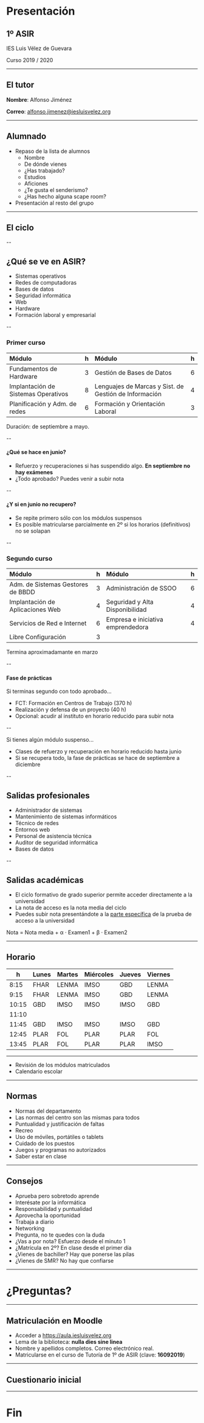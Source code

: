 # Presentación

## 1º ASIR

IES Luis Vélez de Guevara

Curso 2019 / 2020

---

## El tutor

**Nombre**: Alfonso Jiménez

**Correo**: <a href="mailto:alfonso.jimenez@iesluisvelez.org" >alfonso.jimenez@iesluisvelez.org</a>

---

## Alumnado

- Repaso de la lista de alumnos <!-- .element: class="fragment" -->
  - Nombre
  - De dónde vienes
  - ¿Has trabajado?
  - Estudios
  - Aficiones
  - ¿Te gusta el senderismo?
  - ¿Has hecho alguna scape room?
- Presentación al resto del grupo <!-- .element: class="fragment" -->

---

## El ciclo

--

## ¿Qué se ve en ASIR? 

- Sistemas operativos <!-- .element: class="fragment" -->
- Redes de computadoras <!-- .element: class="fragment" -->
- Bases de datos <!-- .element: class="fragment" -->
- Seguridad informática <!-- .element: class="fragment" -->
- Web <!-- .element: class="fragment" -->
- Hardware <!-- .element: class="fragment" -->
- Formación laboral y empresarial <!-- .element: class="fragment" -->

--

### Primer curso

| Módulo                                  |  h  | Módulo                                                   |  h  |
| :-------------------------------------- | :-: | :------------------------------------------------------- | :-: |
| Fundamentos de Hardware                 |  3  | Gestión de Bases de Datos                                |  6  |
| Implantación de Sistemas Operativos     |  8  | Lenguajes de Marcas y Sist. de Gestión de Información    |  4  |
| Planificación y Adm. de redes           |  6  | Formación y Orientación Laboral                          |  3  |

Duración: de septiembre a mayo.

--

#### ¿Qué se hace en junio?

- Refuerzo y recuperaciones si has suspendido algo. **En septiembre no hay exámenes** <!-- .element: class="fragment" -->
- ¿Todo aprobado? Puedes venir a subir nota <!-- .element: class="fragment" -->

--

#### ¿Y si en junio no recupero?

- Se repite primero sólo con los módulos suspensos <!-- .element: class="fragment" -->
- Es posible matricularse parcialmente en 2º si los horarios (definitivos) no se solapan <!-- .element: class="fragment" -->

--

### Segundo curso

| Módulo                            |  h  | Módulo                             |  h  |
| :-------------------------------- | :-: | :--------------------------------- | :-: |
| Adm. de Sistemas Gestores de BBDD |  3  | Administración de SSOO             |  6  |
| Implantación de Aplicaciones Web  |  4  | Seguridad y Alta Disponibilidad    |  4  |
| Servicios de Red e Internet       |  6  | Empresa e iniciativa emprendedora  |  4  |
| Libre Configuración               |  3  |                                    |     | 

Termina aproximadamante en marzo

--

#### Fase de prácticas

Si terminas segundo con todo aprobado...

- <!-- .element: class="fragment" --> FCT: Formación en Centros de Trabajo (370 h)
- <!-- .element: class="fragment" --> Realización y defensa de un proyecto (40 h) 
- <!-- .element: class="fragment" --> Opcional: acudir al instituto en horario reducido para subir nota

--

Si tienes algún módulo suspenso...

- Clases de refuerzo y recuperación en horario reducido hasta junio <!-- .element: class="fragment" -->
- Si se recupera todo, la fase de prácticas se hace de septiembre a diciembre <!-- .element: class="fragment" -->

--

## Salidas profesionales 

- Administrador de sistemas <!-- .element: class="fragment" -->
- Mantenimiento de sistemas informáticos <!-- .element: class="fragment" -->
- Técnico de redes <!-- .element: class="fragment" -->
- Entornos web <!-- .element: class="fragment" -->
- Personal de asistencia técnica <!-- .element: class="fragment" -->
- Auditor de seguridad informática <!-- .element: class="fragment" -->
- Bases de datos <!-- .element: class="fragment" -->

--

## Salidas académicas 


- <!-- .element: class="fragment" --> El ciclo formativo de grado superior permite acceder directamente a la universidad  
- <!-- .element: class="fragment" --> La nota de acceso es la nota media del ciclo  
- <!-- .element: class="fragment" --> Puedes subir nota presentándote a la <a href="http://www.juntadeandalucia.es/economiayconocimiento/sguit/?q=grados&d=g_b_parametros_top.php">parte específica</a> de la prueba de acceso a la universidad

Nota = Nota media + α · Examen1 + β · Examen2  

<!-- .element: class="fragment" -->

---

## Horario

| h     | Lunes | Martes | Miércoles | Jueves | Viernes |
| ----- | ----- | ------ | --------- | ------ | ------- |
| 8:15  |  FHAR |  LENMA |   IMSO    | GBD    |  LENMA  |
| 9:15  |  FHAR |  LENMA |   IMSO    | GBD    |  LENMA  |
| 10:15 |  GBD  |  IMSO  |   IMSO    | IMSO   |   GBD   |
| 11:10 |       |        |           |        |         |
| 11:45 |  GBD  |  IMSO  |   IMSO    | IMSO   |   GBD   |
| 12:45 |  PLAR |  FOL   |   PLAR    | PLAR   |   FOL   |
| 13:45 |  PLAR |  FOL   |   PLAR    | PLAR   |   IMSO  |

---

- Revisión de los módulos matriculados 
- Calendario escolar <!-- .element: class="fragment" -->

---

## Normas

- Normas del departamento <!-- .element: class="fragment" -->
- Las normas del centro son las mismas para todos <!-- .element: class="fragment" -->
- Puntualidad y justificación de faltas <!-- .element: class="fragment" -->
- Recreo <!-- .element: class="fragment" -->
- Uso de móviles, portátiles o tablets <!-- .element: class="fragment" -->
- Cuidado de los puestos <!-- .element: class="fragment" -->
- Juegos y programas no autorizados <!-- .element: class="fragment" -->
- Saber estar en clase <!-- .element: class="fragment" -->

---

## Consejos

- Aprueba pero sobretodo aprende <!-- .element: class="fragment" -->
- Interésate por la informática <!-- .element: class="fragment" -->
- Responsabilidad y puntualidad <!-- .element: class="fragment" -->
- Aprovecha la oportunidad <!-- .element: class="fragment" -->
- Trabaja a diario <!-- .element: class="fragment" -->
- Networking <!-- .element: class="fragment" -->
- Pregunta, no te quedes con la duda <!-- .element: class="fragment" -->
- ¿Vas a por nota? Esfuerzo desde el minuto 1 <!-- .element: class="fragment" -->
- ¿Matrícula en 2º? En clase desde el primer día <!-- .element: class="fragment" -->
- ¿Vienes de bachiller? Hay que ponerse las pilas <!-- .element: class="fragment" -->
- ¿Vienes de SMR? No hay que confiarse <!-- .element: class="fragment" -->

---

# ¿Preguntas?

---

## Matriculación en Moodle

- Acceder a <https://aula.iesluisvelez.org>
- Lema de la biblioteca: **nulla dies sine linea**
- Nombre y apellidos completos. Correo electrónico real.
- Matricularse en el curso de Tutoría de 1º de ASIR (clave: **16092019**)

---

## Cuestionario inicial

---

# Fin
